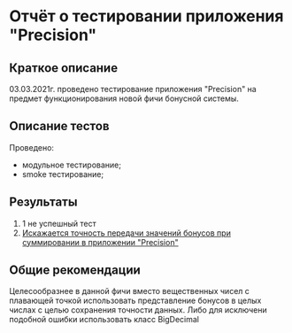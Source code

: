 # Отчёт о тестировании приложения "Precision"

## Краткое описание

03.03.2021г. проведено тестирование приложения "Precision" на предмет функционирования новой фичи бонусной системы.


## Описание тестов
Проведено:
* модульное тестирование;
* smoke тестирование;

## Результаты

1. 1 не успешный тест
2. [Искажается точность передачи значений бонусов при суммировании в приложении "Precision"](https://github.com/MarinaOliynyk/Precision/issues/1)

## Общие рекомендации

Целесообразнее в данной фичи вместо вещественных чисел с плавающей точкой использовать представление бонусов в целых числах с целью сохранения точности данных. Либо для исключени подобной ошибки использовать класс BigDecimal
